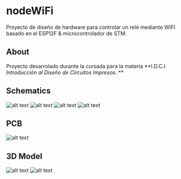 # nodeWiFi
Proyecto de diseño de hardware para controlar un relé mediante WiFI basado en el ESP12F &amp; microcontrolador de STM.

## About
Proyecto desarrolado durante la cursada para la materia **I.D.C.I _Introducción al Diseño de Circuitos Impresos_. **

## Schematics

![alt text](https://github.com/TobiasBp99/nodeWiFi/tree/master/images/schPwr.jpg)
![alt text](https://github.com/TobiasBp99/nodeWiFi/tree/master/images/schMcu.jpg)
![alt text](https://github.com/TobiasBp99/nodeWiFi/tree/master/images/schEsp.jpg)
![alt text](https://github.com/TobiasBp99/nodeWiFi/tree/master/images/schRelay.jpg)

## PCB
![alt text](https://github.com/TobiasBp99/nodeWiFi/tree/master/images/pcb.jpg)

## 3D Model
![alt text](https://github.com/TobiasBp99/nodeWiFi/tree/master/images/pcb3D.jpg)
![alt text](https://github.com/TobiasBp99/nodeWiFi/tree/master/images/pcbPanel.jpg)




